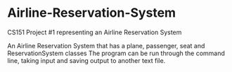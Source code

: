 # Airline-Reservation-System
CS151 Project #1 representing an Airline Reservation System

An Airline Reservation System that has a plane, passenger, seat and ReservationSystem classes
The program can be run through the command line, taking input and saving output to another text file.
